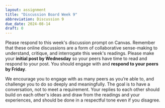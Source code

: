 ```yaml
---
layout: assignment
title: "Discussion Board Week 9"
abbreviation: Discussion 9
due_date: 2024-08-14
draft: 0
---
```


Please respond to this week's discussion prompt on Canvas. Remember that these online discussions are a form of collaborative sense-making to understand, critique, and interrogate this week's readings. Please make your **initial post by Wednesday** so your peers have time to read and respond to your post. You should engage with and **respond to your peers by Friday**.

We encourage you to engage with as many peers as you’re able to, and challenge you to do so deeply and meaningfully. The goal is to have a conversation, not to meet a requirement. Your replies to each other should build on each other's ideas and draw from the readings and your experiences, and should be done in a respectful tone even if you disagree.

<!--
Upload or record a video a short (no more than 8 min) presentation about your project. Think of your presentation as a project pitch to get feedback from your peers and instructors. If you worked in a group, y’all can record together or individually. Make sure to include the names of all group members in the video.
1. Describe the problem you're trying to address (Background)
1. Talk about your goals and approaches (Objectives & Methodology)
1. Include pictures, screenshots, screenshares and/or descriptions of your prototypes 
1. Describe any specific feedback that would be particularly useful from your peers

Individually, comment on at least three other posts (preferably ones that don’t have comments yet). Provide some words of encouragement and suggest an areas of improvement. Consider:
1. How does the project help us to see the possibilities and limits of tech on society in a new way?
1. To what extent is the problem something that can be addressed with technology? To what extent is the intervention helping to address some of the root causes of pervasive issues? 
1. How is the project helping – either directly or indirectly – those who are most impacted by the underside of technology?
-->
